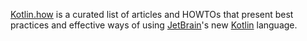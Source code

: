 ﻿[Kotlin.how](http://kotlin.how) is a curated list of articles and HOWTOs that present best practices and effective ways of using [JetBrain](https://www.jetbrains.com/)'s new [Kotlin](https://kotlinlang.org/) language.
